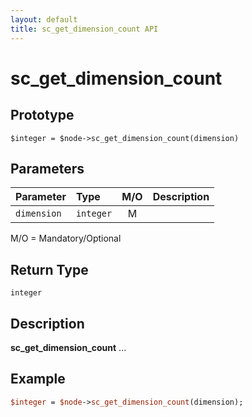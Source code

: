 ```yaml
---
layout: default
title: sc_get_dimension_count API
---
```



sc_get_dimension_count
======================


Prototype
---------

```
$integer = $node->sc_get_dimension_count(dimension)
```


Parameters
----------

| Parameter | Type     | M/O | Description                                    |
|:----------|:---------|:---:|:-----------------------------------------------|
| `dimension` | `integer` |  M  |                                              |

M/O = Mandatory/Optional


Return Type
-----------

`integer`


Description
-----------

**sc_get_dimension_count** ...


Example
-------

```perl
$integer = $node->sc_get_dimension_count(dimension);
```
